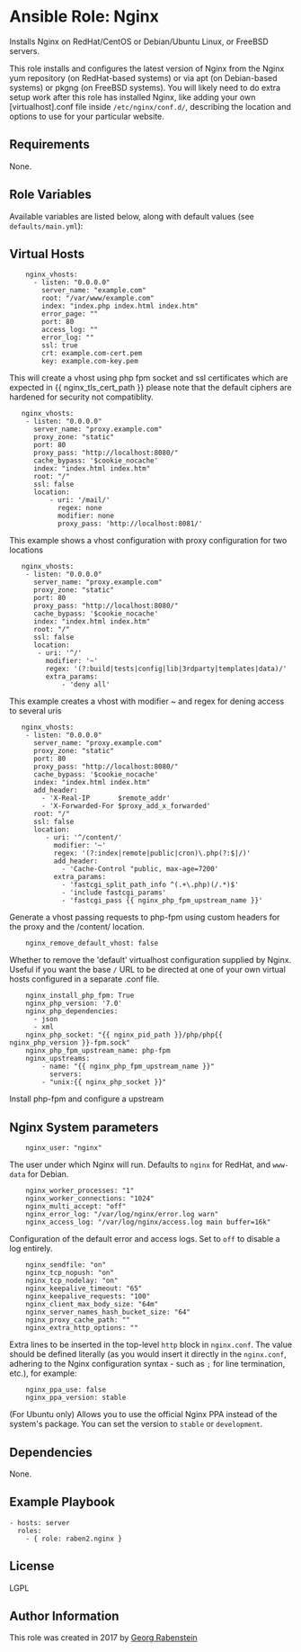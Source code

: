 Ansible Role: Nginx
===================

Installs Nginx on RedHat/CentOS or Debian/Ubuntu Linux, or FreeBSD servers.

This role installs and configures the latest version of Nginx from the Nginx yum repository (on RedHat-based systems) or via apt (on Debian-based systems) or pkgng (on FreeBSD systems). You will likely need to do extra setup work after this role has installed Nginx, like adding your own [virtualhost].conf file inside `/etc/nginx/conf.d/`, describing the location and options to use for your particular website.

## Requirements

None.

## Role Variables

Available variables are listed below, along with default values (see `defaults/main.yml`):

## Virtual Hosts 

```
    nginx_vhosts:
      - listen: "0.0.0.0"
        server_name: "example.com"
        root: "/var/www/example.com"
        index: "index.php index.html index.htm"
        error_page: ""
        port: 80
        access_log: ""
        error_log: ""
        ssl: true
        crt: example.com-cert.pem
        key: example.com-key.pem
```
This will create a vhost using php fpm socket and ssl certificates which are expected in {{ nginx_tls_cert_path }} please note that the default ciphers are hardened for security not compatiblity. 

```    
   nginx_vhosts:
    - listen: "0.0.0.0"
      server_name: "proxy.example.com"
      proxy_zone: "static"
      port: 80
      proxy_pass: "http://localhost:8080/"
      cache_bypass: '$cookie_nocache'
      index: "index.html index.htm"
      root: "/"
      ssl: false
      location:
          - uri: '/mail/'
            regex: none
            modifier: none
            proxy_pass: 'http://localhost:8081/'
```
This example shows a vhost configuration with proxy configuration for two locations

```
   nginx_vhosts:
    - listen: "0.0.0.0"
      server_name: "proxy.example.com"
      proxy_zone: "static"
      port: 80
      proxy_pass: "http://localhost:8080/"
      cache_bypass: '$cookie_nocache'
      index: "index.html index.htm"
      root: "/"
      ssl: false
      location:
       - uri: '^/'
         modifier: '~'
         regex: '(?:build|tests|config|lib|3rdparty|templates|data)/'
         extra_params: 
             - 'deny all'
```
This example creates a vhost with modifier ~ and regex for dening access to several uris

```
   nginx_vhosts:
    - listen: "0.0.0.0"
      server_name: "proxy.example.com"
      proxy_zone: "static"
      port: 80
      proxy_pass: "http://localhost:8080/"
      cache_bypass: '$cookie_nocache'
      index: "index.html index.htm"
      add_header:
        - 'X-Real-IP       $remote_addr'
        - 'X-Forwarded-For $proxy_add_x_forwarded'
      root: "/"
      ssl: false
      location:
         - uri: '^/content/'
           modifier: '~'
           regex: '(?:index|remote|public|cron)\.php(?:$|/)'
           add_header: 
             - 'Cache-Control "public, max-age=7200'
           extra_params:
             - 'fastcgi_split_path_info ^(.+\.php)(/.*)$' 
             - 'include fastcgi_params'
             - 'fastcgi_pass {{ nginx_php_fpm_upstream_name }}'
````
Generate a vhost passing requests to php-fpm using custom headers for the proxy and the /content/ location.

```
    nginx_remove_default_vhost: false
```
Whether to remove the 'default' virtualhost configuration supplied by Nginx. Useful if you want the base `/` URL to be directed at one of your own virtual hosts configured in a separate .conf file.

```
    nginx_install_php_fpm: True
    nginx_php_version: '7.0'
    nginx_php_dependencies:
      - json
      - xml
    nginx_php_socket: "{{ nginx_pid_path }}/php/php{{ nginx_php_version }}-fpm.sock"
    nginx_php_fpm_upstream_name: php-fpm
    nginx_upstreams:
        - name: "{{ nginx_php_fpm_upstream_name }}"
          servers:
        - "unix:{{ nginx_php_socket }}"
```
Install php-fpm and configure a upstream


## Nginx System parameters
```
    nginx_user: "nginx"
```
The user under which Nginx will run. Defaults to `nginx` for RedHat, and `www-data` for Debian.

```
    nginx_worker_processes: "1"
    nginx_worker_connections: "1024"
    nginx_multi_accept: "off"
    nginx_error_log: "/var/log/nginx/error.log warn"
    nginx_access_log: "/var/log/nginx/access.log main buffer=16k"
```
Configuration of the default error and access logs. Set to `off` to disable a log entirely.

```
    nginx_sendfile: "on"
    nginx_tcp_nopush: "on"
    nginx_tcp_nodelay: "on"
    nginx_keepalive_timeout: "65"
    nginx_keepalive_requests: "100"
    nginx_client_max_body_size: "64m"
    nginx_server_names_hash_bucket_size: "64"
    nginx_proxy_cache_path: ""
    nginx_extra_http_options: ""
```
Extra lines to be inserted in the top-level `http` block in `nginx.conf`. The value should be defined literally (as you would insert it directly in the `nginx.conf`, adhering to the Nginx configuration syntax - such as `;` for line termination, etc.), for example:

```
    nginx_ppa_use: false
    nginx_ppa_version: stable
```
(For Ubuntu only) Allows you to use the official Nginx PPA instead of the system's package. You can set the version to `stable` or `development`.

## Dependencies

None.

## Example Playbook

    - hosts: server
      roles:
        - { role: raben2.nginx }

## License

LGPL

## Author Information

This role was created in 2017 by [Georg Rabenstein](https://github.com/raben2)